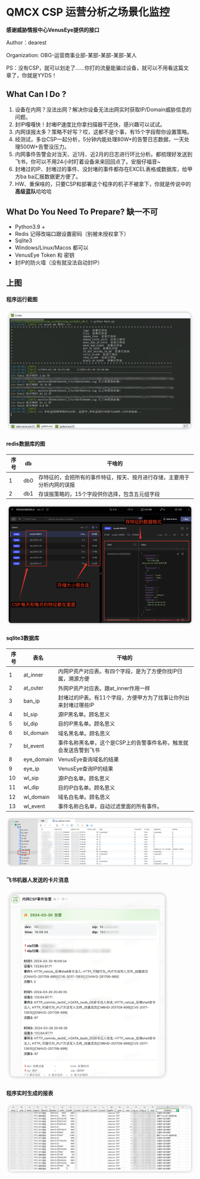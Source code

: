 # QMCX CSP 运营分析之场景化监控

**感谢威胁情报中心VenusEye提供的接口**

Author：dearest

Organization:  OBG-运营商事业部-某部-某部-某部-某人

PS：没有CSP，就可以划走了......你打的流量能骗过设备，就可以不用看这篇文章了，你就是YYDS！

## What Can I Do ?

1. 设备在内网？没法出网？解决你设备无法出网实时获取IP/Domain威胁信息的问题。
2. 封IP嘎嘎快！封堵IP速度比你拿扫描器干还快，感兴趣可以试试。
3. 内网误报太多？策略不好写？哎，这都不是个事，有15个字段帮你设置策略。
4. 经测试，多台CSP一起分析，5分钟内能处理80W+的告警日志数据，一天处理500W+告警没压力。
5. 内网事件告警会对当天、近1月、近2月的日志进行环比分析。都梳理好发送到飞书，你可以不用24小时盯着设备来来回回点了。安服仔福音~
6. 封堵过的IP、封堵过的事件、没封堵的事件都存在EXCEL表格或数据库，给甲方ba ba汇报数据更方便了。
7. HW、重保啥的，只要CSP和部署这个程序的机子不被拿下，你就是传说中的**高级蓝队**哈哈哈

## What Do You Need To Prepare? 缺一不可

- Python3.9 +
- Redis 记得改端口跟设置密码（别被未授权拿下）
- Sqlite3
- Windows/Linux/Macos 都可以
- VenusEye Token 和 密钥
- 封IP的防火墙（没有就没法自动封IP）

## 上图



#### 程序运行截图

<img src="https://github.com/dearestUU/my_images/blob/main/image-20240330165120319.png?raw=true" />

#### redis数据库的图

| 序号 | db   | 干啥的                                                       |
| ---- | ---- | ------------------------------------------------------------ |
| 1    | db0  | 存特征的，会把所有的事件特征，按天、按月进行存储，主要用于分析内网的误报 |
| 2    | db1  | 存误报策略的，15个字段供你选择，包含五元组字段               |

<img src="https://github.com/dearestUU/my_images/blob/main/image-20240330164448417.png?raw=true" />



#### sqlite3数据库

| 序号 | 表名       | 干啥的                                                       |
| ---- | ---------- | ------------------------------------------------------------ |
| 1    | at_inner   | 内网IP资产对应表。有四个字段，是为了方便你找IP归属，溯源方便 |
| 2    | at_outer   | 外网IP资产对应表。跟at_inner作用一样                         |
| 3    | ban_ip     | 封堵过的IP表。有11个字段，方便甲方为了找事让你列出来封堵过哪些IP |
| 4    | bl_sip     | 源IP黑名单。顾名思义                                         |
| 5    | bl_dip     | 目的IP黑名单。顾名思义                                       |
| 6    | bl_domain  | 域名黑名单。顾名思义                                         |
| 7    | bl_event   | 事件名称黑名单，这个是CSP上的告警事件名称，触发就会发送告警到飞书 |
| 8    | eye_domain | VenusEye查询域名的结果                                       |
| 9    | eye_ip     | VenusEye查询IP的结果                                         |
| 10   | wl_sip     | 源IP白名单。顾名思义                                         |
| 11   | wl_dip     | 目的IP白名单。顾名思义                                       |
| 12   | wl_domain  | 域名白名单。顾名思义                                         |
| 13   | wl_event   | 事件名称白名单，自动过滤里面的所有事件。                     |

<img src="https://github.com/dearestUU/my_images/blob/main/image-20240330180628190.png?raw=true" style="zoom:50%;" />

#### 飞书机器人发送的卡片消息 

<img src="https://github.com/dearestUU/my_images/blob/main/image-20240330175724042.png?raw=true" style="zoom:50%;" />

#### 程序实时生成的报表

<img src="https://github.com/dearestUU/my_images/blob/main/image-20240330180403301.png?raw=true" style="zoom:50%;" />
